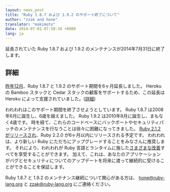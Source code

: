 ```yaml
---
layout: news_post
title: "Ruby 1.8.7 および 1.9.2 のサポート終了について"
author: "zzak and hone"
translator: "makimoto"
date: 2014-07-01 07:50:34 +0000
lang: ja
---
```


延長されていた Ruby 1.8.7 および 1.9.2 のメンテナンスが2014年7月31日に終了します。

## 詳細

[昨年12月](https://www.ruby-lang.org/ja/news/2013/12/17/maintenance-of-1-8-7-and-1-9-2/)、Ruby 1.8.7 と 1.9.2 のサポート期間を6ヶ月延長しました。
Heroku の Bamboo スタックと Cedar スタックの顧客をサポートするため、この延長は Heroku によって支援されていました。([詳細](https://blog.heroku.com/archives/2013/12/5/a_patch_in_time_securing_ruby))

われわれはこのサポート期間を終了させようとしています。
Ruby 1.8.7 は2008年6月に誕生し、6歳を越えました。
Ruby 1.9.2 は2010年8月に誕生し、まもなく4歳です。
時を経て、これらのコードベースにバックポートやセキュリティパッチのメンテナンスを行なうことは徐々に困難になってきました。
[Ruby 2.1.2 がリリースされ](https://www.ruby-lang.org/ja/news/2014/05/09/ruby-2-1-2-is-released/)、Ruby 2.2.0 が6ヶ月以内にリリースされる予定です。
われわれは、より新しい Ruby にただちにアップグレードすることをみなさんに推奨します。
それにより、われわれが Ruby 言語とランタイムに施した[さまざまな改善](https://www.ruby-lang.org/ja/news/2013/12/25/ruby-2-1-0-is-released/)すべてを享受することができます。
加えて、これは、あなたのアプリケーションがバグとセキュリティについてのアップデートを将来に渡って継続的に受けることができることを保証します。

Ruby 1.8.7 と 1.9.2 のメンテナンス継続について関心がある方は、 hone@ruby-lang.org と zzak@ruby-lang.org にご連絡ください。
